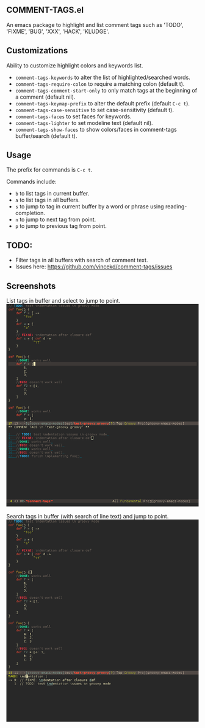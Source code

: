 ## COMMENT-TAGS.el

An emacs package to highlight and list comment tags such as 'TODO', 'FIXME', 'BUG', 'XXX', 'HACK', 'KLUDGE'.

## Customizations
Ability to customize highlight colors and keywords list.

  * `comment-tags-keywords` to alter the list of highlighted/searched words.
  * `comment-tags-require-colon` to require a matching colon (default t).
  * `comment-tags-comment-start-only` to only match tags at the beginning of a comment (default nil).
  * `comment-tags-keymap-prefix` to alter the default prefix (default `C-c t`).
  * `comment-tags-case-sensitive` to set case-sensitivity (default t).
  * `comment-tags-faces` to set faces for keywords.
  * `comment-tags-lighter` to set modeline text (default nil).
  * `comment-tags-show-faces` to show colors/faces in comment-tags buffer/search (default t).

## Usage
The prefix for commands is `C-c t`.

Commands include:
  * `b` to list tags in current buffer.
  * `a` to list tags in all buffers.
  * `s` to jump to tag in current buffer by a word or phrase using reading-completion.
  * `n` to jump to next tag from point.
  * `p` to jump to previous tag from point.

## TODO:
  * Filter tags in all buffers with search of comment text.
  * Issues here: https://github.com/vincekd/comment-tags/issues


## Screenshots

List tags in buffer and select to jump to point.
![screenshot](screenshots/buffer-list.png)

Search tags in buffer (with search of line text) and jump to point.
![screenshot](screenshots/buffer-search.png)
